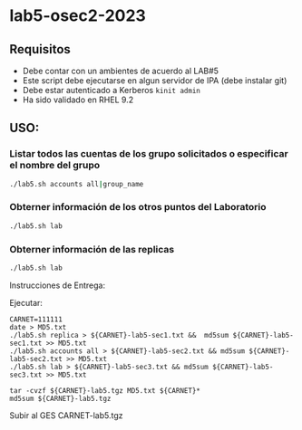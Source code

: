 # lab5-osec2-2023

## Requisitos

- Debe contar con un ambientes de acuerdo al LAB#5
- Este script debe ejecutarse en algun servidor de IPA (debe instalar git)  
- Debe estar autenticado a Kerberos ```kinit admin```
- Ha sido validado en RHEL 9.2

## USO:

### Listar todos las cuentas de los grupo solicitados o especificar el nombre del grupo 

```sh
./lab5.sh accounts all|group_name
```
### Obterner información de los otros puntos del Laboratorio 

```sh
./lab5.sh lab
```

### Obterner información de las replicas


```sh
./lab5.sh lab
```


Instrucciones de Entrega:

Ejecutar:

```
CARNET=111111
date > MD5.txt
./lab5.sh replica > ${CARNET}-lab5-sec1.txt &&  md5sum ${CARNET}-lab5-sec1.txt >> MD5.txt
./lab5.sh accounts all > ${CARNET}-lab5-sec2.txt && md5sum ${CARNET}-lab5-sec2.txt >> MD5.txt
./lab5.sh lab > ${CARNET}-lab5-sec3.txt && md5sum ${CARNET}-lab5-sec3.txt >> MD5.txt

tar -cvzf ${CARNET}-lab5.tgz MD5.txt ${CARNET}*
md5sum ${CARNET}-lab5.tgz
```
Subir al GES CARNET-lab5.tgz

